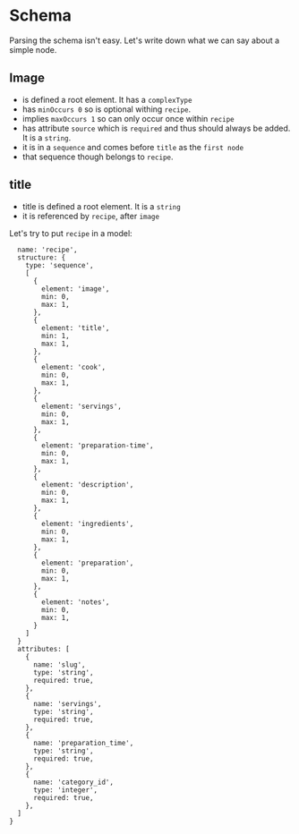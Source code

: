 # Schema

Parsing the schema isn't easy. Let's write down what we can say about a simple node.

## Image

- is defined a root element. It has a `complexType`
- has `minOccurs 0` so is optional withing `recipe`.
- implies `maxOccurs 1` so can only occur once within `recipe`
- has attribute `source` which is `required` and thus should always be added. It is a `string`.
- it is in a `sequence` and comes before `title` as the `first node`
- that sequence though belongs to `recipe`.

## title

- title is defined a root element. It is a `string`
- it is referenced by `recipe`, after `image`

Let's try to put `recipe` in a model:

```{
  name: 'recipe',
  structure: {
    type: 'sequence',
    [
      {
        element: 'image',
        min: 0,
        max: 1,
      },
      {
        element: 'title',
        min: 1,
        max: 1,
      },
      {
        element: 'cook',
        min: 0,
        max: 1,
      },
      {
        element: 'servings',
        min: 0,
        max: 1,
      },
      {
        element: 'preparation-time',
        min: 0,
        max: 1,
      },
      {
        element: 'description',
        min: 0,
        max: 1,
      },
      {
        element: 'ingredients',
        min: 0,
        max: 1,
      },
      {
        element: 'preparation',
        min: 0,
        max: 1,
      },
      {
        element: 'notes',
        min: 0,
        max: 1,
      }
    ]
  }
  attributes: [
    {
      name: 'slug',
      type: 'string',
      required: true,
    },
    {
      name: 'servings',
      type: 'string',
      required: true,
    },
    {
      name: 'preparation_time',
      type: 'string',
      required: true,
    },
    {
      name: 'category_id',
      type: 'integer',
      required: true,
    },
  ]
}
```
